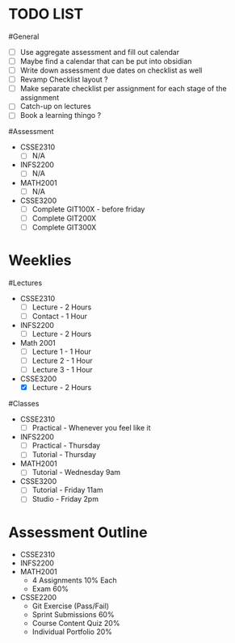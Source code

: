 # TODO LIST
#General 
- [ ] Use aggregate assessment and fill out calendar
- [ ] Maybe find a calendar that can be put into obsidian
- [ ] Write down assessment due dates on checklist as well
- [ ] Revamp Checklist layout ?
- [ ] Make separate checklist per assignment for each stage of the assignment
- [ ] Catch-up on lectures
- [ ] Book a learning thingo ?

#Assessment 
- CSSE2310
	- [ ] N/A
- INFS2200
	- [ ] N/A
- MATH2001
	- [ ] N/A
- CSSE3200
	- [ ] Complete GIT100X - before friday
	- [ ] Complete GIT200X
	- [ ] Complete GIT300X
# Weeklies
#Lectures 
- CSSE2310
	- [ ] Lecture - 2 Hours
	- [ ] Contact - 1 Hour
- INFS2200
	- [ ] Lecture - 2 Hours
- Math 2001
	- [ ] Lecture 1 - 1 Hour
	- [ ] Lecture 2 - 1 Hour
	- [ ] Lecture 3 - 1 Hour
- CSSE3200
	- [x] Lecture - 2 Hours

#Classes
- CSSE2310
	- [ ] Practical - Whenever you feel like it
- INFS2200
	- [ ] Practical - Thursday
	- [ ] Tutorial - Thursday
- MATH2001
	- [ ] Tutorial - Wednesday 9am
- CSSE3200
	- [ ] Tutorial - Friday 11am
	- [ ] Studio - Friday 2pm

# Assessment Outline
- CSSE2310
- INFS2200
- MATH2001
	- 4 Assignments 10% Each
	- Exam 60%
- CSSE2200
	- Git Exercise (Pass/Fail)
	- Sprint Submissions 60%
	- Course Content Quiz 20%
	- Individual Portfolio 20%
